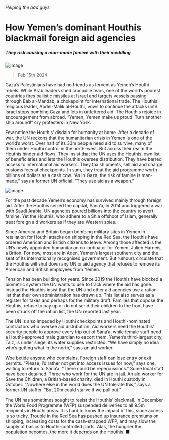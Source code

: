 ###### Helping the bad guys
# How Yemen’s dominant Houthis blackmail foreign aid agencies 
##### They risk causing a man-made famine with their meddling 
![image](images/20240217_MAP504.jpg) 
> Feb 15th 2024 
Gaza’s Palestinians have had no friends as fervent as Yemen’s Houthi rebels. While Arab leaders shed crocodile tears, one of the world’s poorest countries fires ballistic missiles at Israel and targets vessels passing through Bab al-Mandab, a chokepoint for international trade. The Houthis’ religious leader, Abdel-Malik al-Houthi, vows to continue the attacks until Israel stops bombing Gaza and lets in unfettered aid. The Houthis rejoice in encouragement from abroad. “Yemen, Yemen make us proud! Turn another ship around!” cry protesters in New York.
Few notice the Houthis’ disdain for humanity at home. After a decade of war, the UN reckons that the humanitarian crisis in Yemen is one of the world’s worst. Over half of its 33m people need aid to survive, many of them under Houthi control in the north-west. But across their realm the Houthis hinder aid flows. They insist that the UN uses the Houthis’ own list of beneficiaries and lets the Houthis oversee distribution. They have barred access to international aid workers. They tax shipments, sell aid and charge customs fees at checkpoints. In sum, they treat the aid programme worth billions of dollars as a cash cow. “As in Gaza, the risk of famine is man-made,” says a former UN official. “They use aid as a weapon.”
![image](images/20240217_MAM963.png) 

For the past decade Yemen’s economy has survived mainly through foreign aid. After the Houthis seized the capital, Sana’a, in 2014 and triggered a war with Saudi Arabia, UN agencies poured billions into the country to avert famine. Yet the Houthis, who adhere to a Shia offshoot of Islam, generally treat foreign aid workers as if they are Western spies.
Since America and Britain began bombing military sites in Yemen in retaliation for Houthi attacks on shipping in the Red Sea, the Houthis have ordered American and British citizens to leave. Among those affected is the UN’s newly appointed humanitarian co-ordinator for Yemen, Julien Harneis, a Briton. For now, most are in Aden, Yemen’s largest southern city and the seat of its internationally recognised government. But rumours circulate that the Houthis will shut down any UN or aid agency that refuses to remove its American and British employees from Yemen. 
Tension has been building for years. Since 2019 the Houthis have blocked a biometric system the UN wants to use to track where the aid has gone. Instead the Houthis insist that the UN and other aid agencies use a ration list that their own administration has drawn up. This list also serves as a register for taxes and perhaps for the military draft. Families that oppose the Houthis, refuse to pay up or do not send their children to the front have been struck off the ration list, the UN reported last year. 
The UN is also impeded by Houthi checkpoints and Houthi-nominated contractors who oversee aid distribution. Aid workers need the Houthis’ security people to approve every trip out of Sana’a, while female staff need a Houthi-approved male guardian to escort them. Yemen’s third-largest city, Taiz, is under siege, its water supplies restricted. “We have simply no idea who’s getting what in the north,” says an aid worker.
Woe betide anyone who complains. Foreign staff can lose entry or exit permits. “Please, I’d rather not get into access issues for now,” says one, waiting to return to Sana’a. “There could be repercussions.” Some local staff have been detained. Three who work for the UN are in jail. An aid worker for Save the Children, a British-based charity, died in Houthi custody in October. “Nowhere else in the world does the UN tolerate this,” says a former UN staffer. “But 20m could starve if we pull out.”
The UN has sometimes sought to resist the Houthis’ blackmail. In December the World Food Programme (WFP) suspended deliveries to all 9.5m recipients in Houthi areas. It is hard to know the impact of this, since access is so tricky. Trouble in the Red Sea has pushed up insurance premiums on shipping, increasing costs for the cash-strapped WFP, and may slow the supply of basics to Houthi-controlled ports. Alas, the hungrier the population becomes, the more it depends on the Houthis. ■
